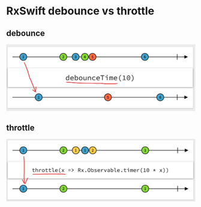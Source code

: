 # RxSwift debounce vs throttle

## debounce
![Image](/debounce.png)  

## throttle
![Image](/throttle.png)
